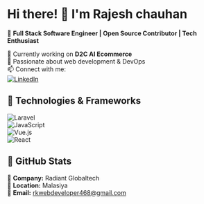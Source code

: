 # Hi there! 👋 I'm Rajesh chauhan

🚀 **Full Stack Software Engineer | Open Source Contributor | Tech Enthusiast**  

🌱 Currently working on **D2C AI Ecommerce**  
🔹 Passionate about web development & DevOps  
📫 Connect with me:  
[![LinkedIn](https://img.shields.io/badge/LinkedIn-blue?style=flat&logo=linkedin)](https://www.linkedin.com/in/rajesh-chauhan-bb971711a)

## 🚀 Technologies & Frameworks  
![Laravel](https://img.shields.io/badge/Laravel-FF2D20?style=flat&logo=laravel&logoColor=white)  
![JavaScript](https://img.shields.io/badge/JavaScript-F7DF1E?style=flat&logo=javascript&logoColor=black)  
![Vue.js](https://img.shields.io/badge/Vue.js-4FC08D?style=flat&logo=vue.js&logoColor=white)  
![React](https://img.shields.io/badge/React-61DAFB?style=flat&logo=react&logoColor=black)  

## 📌 GitHub Stats  
🏢 **Company:** Radiant Globaltech  
📍 **Location:** Malasiya  
📧 **Email:** rkwebdeveloper468@gmail.com  
 




